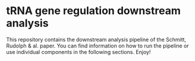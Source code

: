 # tRNA gene regulation downstream analysis

This repository contains the downstream analysis pipeline of the Schmitt,
Rudolph & al. paper. You can find information on how to run the pipeline or use
individual components in the following sections. Enjoy!
